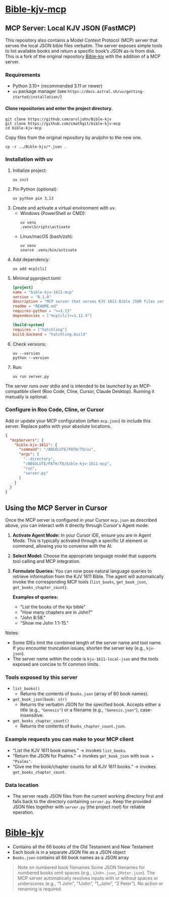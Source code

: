 # [Bible-kjv-mcp](https://github.com/cmathgit/bible-kjv-mcp)

## MCP Server: Local KJV JSON (FastMCP)

This repository also contains a Model Context Protocol (MCP) server that serves the local JSON bible files verbatim. The server exposes simple tools to list available books and return a specific book’s JSON as-is from disk. This is a fork of the original repository [Bible-kjv](https://github.com/aruljohn/Bible-kjv) with the addition of a MCP server.

### Requirements
- Python 3.10+ (recommended 3.11 or newer)
- `uv` package manager (see `https://docs.astral.sh/uv/getting-started/installation/`)


#### Clone repositories and enter the project directory.
   ```
   git clone https://github.com/aruljohn/Bible-kjv
   git clone https://github.com/cmathgit/bible-kjv-mcp
   cd bible-kjv-mcp
   ```
Copy files from the original repository by aruljohn to the new one.
   ```
   cp -r ../Bible-kjv/*.json .
   ```

### Installation with uv
1. Initialize project:
   ```
   uv init
   ```
2. Pin Python (optional):
   ```
   uv python pin 3.13
   ```
3. Create and activate a virtual environment with uv.
   - Windows (PowerShell or CMD):
     ```
     uv venv
     .venv\Scripts\activate
     ```
   - Linux/macOS (bash/zsh):
     ```
     uv venv
     source .venv/bin/activate
     ```
4. Add dependency:
   ```
   uv add mcp[cli]
   ```
5. Minimal pyproject.toml:
   ```toml
   [project]
   name = "bible-kjv-1611-mcp"
   version = "0.1.0"
   description = "MCP server that serves KJV 1611 Bible JSON files verbatim."
   readme = "README.md"
   requires-python = ">=3.13"
   dependencies = ["mcp[cli]>=1.12.4"]

   [build-system]
   requires = ["hatchling"]
   build-backend = "hatchling.build"
   ```
6. Check versions:
   ```
   uv --version
   python --version
   ```
7. Run:
   ```
   uv run server.py
   ```

The server runs over stdio and is intended to be launched by an MCP-compatible client (Roo Code, Cline, Cursor, Claude Desktop). Running it manually is optional.

### Configure in Roo Code, Cline, or Cursor
Add or update your MCP configuration (often `mcp.json`) to include this server. Replace paths with your absolute locations.

```json
{
  "mcpServers": {
    "bible-kjv-1611": {
      "command": "/ABSOLUTE/PATH/TO/uv",
      "args": [
        "--directory",
        "/ABSOLUTE/PATH/TO/bible-kjv-1611-mcp",
        "run",
        "server.py"
      ]
    }
  }
}
```

## Using the MCP Server in Cursor

Once the MCP server is configured in your Cursor `mcp.json` as described above, you can interact with it directly through Cursor's Agent mode:

1.  **Activate Agent Mode:** In your Cursor IDE, ensure you are in Agent Mode. This is typically activated through a specific UI element or command, allowing you to converse with the AI.
2.  **Select Model:** Choose the appropriate language model that supports tool calling and MCP integration.
3.  **Formulate Queries:** You can now pose natural language queries to retrieve information from the KJV 1611 Bible. The agent will automatically invoke the corresponding MCP tools (`list_books`, `get_book_json`, `get_books_chapter_count`).

    **Examples of queries:**
    *   "List the books of the kjv bible"
    *   "How many chapters are in John?"
    *   "John 8:58."
    *   "Show me John 1:1-15."

Notes:
- Some IDEs limit the combined length of the server name and tool name. If you encounter truncation issues, shorten the server key (e.g., `kjv-json`).
- The server name within the code is `kjv-1611-local-json` and the tools exposed are concise to fit common limits.

### Tools exposed by this server
- `list_books()`
  - Returns the contents of `Books.json` (array of 80 book names).
- `get_book_json(book: str)`
  - Returns the verbatim JSON for the specified book. Accepts either a title (e.g., `"Genesis"`) or a filename (e.g., `"Genesis.json"`), case-insensitive.
- `get_books_chapter_count()`
  - Returns the contents of `Books_chapter_count.json`.

### Example requests you can make to your MCP client
- “List the KJV 1611 book names.” → invokes `list_books`.
- “Return the JSON for Psalms.” → invokes `get_book_json` with `book = "Psalms"`.
- “Give me the book/chapter counts for all KJV 1611 books.” → invokes `get_books_chapter_count`.

### Data location
- The server reads JSON files from the current working directory first and falls back to the directory containing `server.py`. Keep the provided JSON files together with `server.py` (the project root) for reliable operation.

# [Bible-kjv](https://github.com/aruljohn/Bible-kjv)

+ Contains all the 66 books of the Old Testament and New Testament
+ Each book is in a separate JSON file as a JSON object
+ `Books.json` contains all 66 book names as a JSON array

> Note on numbered book filenames
> Some JSON filenames for numbered books omit spaces (e.g., `1John.json`, `2Peter.json`). The MCP server automatically resolves inputs with or without spaces or underscores (e.g., “1 John”, “1John”, “1_John”, “2 Peter”). No action or renaming is required.